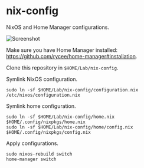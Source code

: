 # nix-config

NixOS and Home Manager configurations.

![Screenshot](https://github.com/lobre/nix-config/raw/master/screenshot.png)

Make sure you have Home Manager installed: https://github.com/rycee/home-manager#installation.

Clone this repository in `$HOME/Lab/nix-config`.

Symlink NixOS configuration.

    sudo ln -sf $HOME/Lab/nix-config/configuration.nix /etc/nixos/configuration.nix

Symlink home configuration.

    sudo ln -sf $HOME/Lab/nix-config/home.nix $HOME/.config/nixpkgs/home.nix
    sudo ln -sf $HOME/Lab/nix-config/home/config.nix $HOME/.config/nixpkgs/config.nix

Apply configurations.

    sudo nixos-rebuild switch
    home-manager switch

